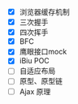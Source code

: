 - [x] 浏览器缓存机制
- [x] 三次握手
- [x] 四次挥手
- [x] BFC
- [x] 鹰眼接口mock
- [x] iBiu POC
- [ ] 自适应布局
- [ ] 原型、原型链
- [ ] Ajax 原理
